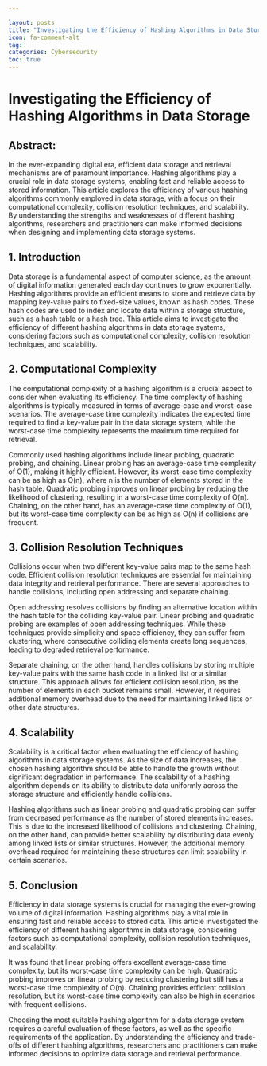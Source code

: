 ```yaml
---

layout: posts
title: "Investigating the Efficiency of Hashing Algorithms in Data Storage"
icon: fa-comment-alt
tag:      
categories: Cybersecurity
toc: true
---
```




# Investigating the Efficiency of Hashing Algorithms in Data Storage

## Abstract:

In the ever-expanding digital era, efficient data storage and retrieval mechanisms are of paramount importance. Hashing algorithms play a crucial role in data storage systems, enabling fast and reliable access to stored information. This article explores the efficiency of various hashing algorithms commonly employed in data storage, with a focus on their computational complexity, collision resolution techniques, and scalability. By understanding the strengths and weaknesses of different hashing algorithms, researchers and practitioners can make informed decisions when designing and implementing data storage systems.

## 1. Introduction

Data storage is a fundamental aspect of computer science, as the amount of digital information generated each day continues to grow exponentially. Hashing algorithms provide an efficient means to store and retrieve data by mapping key-value pairs to fixed-size values, known as hash codes. These hash codes are used to index and locate data within a storage structure, such as a hash table or a hash tree. This article aims to investigate the efficiency of different hashing algorithms in data storage systems, considering factors such as computational complexity, collision resolution techniques, and scalability.

## 2. Computational Complexity

The computational complexity of a hashing algorithm is a crucial aspect to consider when evaluating its efficiency. The time complexity of hashing algorithms is typically measured in terms of average-case and worst-case scenarios. The average-case time complexity indicates the expected time required to find a key-value pair in the data storage system, while the worst-case time complexity represents the maximum time required for retrieval.

Commonly used hashing algorithms include linear probing, quadratic probing, and chaining. Linear probing has an average-case time complexity of O(1), making it highly efficient. However, its worst-case time complexity can be as high as O(n), where n is the number of elements stored in the hash table. Quadratic probing improves on linear probing by reducing the likelihood of clustering, resulting in a worst-case time complexity of O(n). Chaining, on the other hand, has an average-case time complexity of O(1), but its worst-case time complexity can be as high as O(n) if collisions are frequent.

## 3. Collision Resolution Techniques

Collisions occur when two different key-value pairs map to the same hash code. Efficient collision resolution techniques are essential for maintaining data integrity and retrieval performance. There are several approaches to handle collisions, including open addressing and separate chaining.

Open addressing resolves collisions by finding an alternative location within the hash table for the colliding key-value pair. Linear probing and quadratic probing are examples of open addressing techniques. While these techniques provide simplicity and space efficiency, they can suffer from clustering, where consecutive colliding elements create long sequences, leading to degraded retrieval performance.

Separate chaining, on the other hand, handles collisions by storing multiple key-value pairs with the same hash code in a linked list or a similar structure. This approach allows for efficient collision resolution, as the number of elements in each bucket remains small. However, it requires additional memory overhead due to the need for maintaining linked lists or other data structures.

## 4. Scalability

Scalability is a critical factor when evaluating the efficiency of hashing algorithms in data storage systems. As the size of data increases, the chosen hashing algorithm should be able to handle the growth without significant degradation in performance. The scalability of a hashing algorithm depends on its ability to distribute data uniformly across the storage structure and efficiently handle collisions.

Hashing algorithms such as linear probing and quadratic probing can suffer from decreased performance as the number of stored elements increases. This is due to the increased likelihood of collisions and clustering. Chaining, on the other hand, can provide better scalability by distributing data evenly among linked lists or similar structures. However, the additional memory overhead required for maintaining these structures can limit scalability in certain scenarios.

## 5. Conclusion

Efficiency in data storage systems is crucial for managing the ever-growing volume of digital information. Hashing algorithms play a vital role in ensuring fast and reliable access to stored data. This article investigated the efficiency of different hashing algorithms in data storage, considering factors such as computational complexity, collision resolution techniques, and scalability.

It was found that linear probing offers excellent average-case time complexity, but its worst-case time complexity can be high. Quadratic probing improves on linear probing by reducing clustering but still has a worst-case time complexity of O(n). Chaining provides efficient collision resolution, but its worst-case time complexity can also be high in scenarios with frequent collisions.

Choosing the most suitable hashing algorithm for a data storage system requires a careful evaluation of these factors, as well as the specific requirements of the application. By understanding the efficiency and trade-offs of different hashing algorithms, researchers and practitioners can make informed decisions to optimize data storage and retrieval performance.